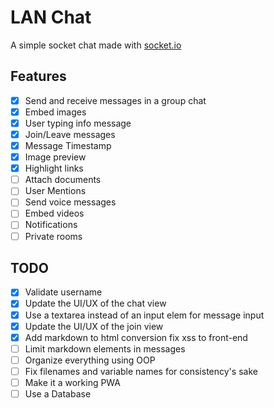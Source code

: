# LAN Chat
A simple socket chat made with [socket.io](https://socket.io/)

## Features
- [x] Send and receive messages in a group chat
- [x] Embed images
- [x] User typing info message
- [x] Join/Leave messages
- [x] Message Timestamp
- [x] Image preview
- [x] Highlight links
- [ ] Attach documents
- [ ] User Mentions
- [ ] Send voice messages
- [ ] Embed videos
- [ ] Notifications
- [ ] Private rooms

## TODO
- [x] Validate username
- [x] Update the UI/UX of the chat view
- [x] Use a textarea instead of an input elem for message input
- [x] Update the UI/UX of the join view
- [x] Add markdown to html conversion fix xss to front-end
- [ ] Limit markdown elements in messages
- [ ] Organize everything using OOP
- [ ] Fix filenames and variable names for consistency's sake
- [ ] Make it a working PWA
- [ ] Use a Database
